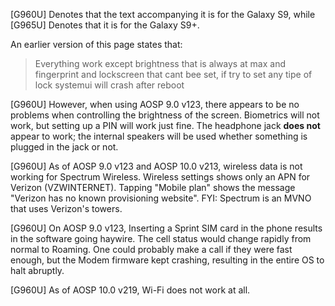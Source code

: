 [G960U] Denotes that the text accompanying it is for the Galaxy S9, while [G965U] Denotes that it is for the Galaxy S9+.

An earlier version of this page states that:
>Everything work except brightness that is always at max and fingerprint and lockscreen that cant bee set, if try to set any tipe of lock systemui will crash after reboot

[G960U] However, when using AOSP 9.0 v123, there appears to be no problems when controlling the brightness of the screen. Biometrics will not work, but setting up a PIN will work just fine. The headphone jack **does not** appear to work; the internal speakers will be used whether something is plugged in the jack or not.

[G960U] As of AOSP 9.0 v123 and AOSP 10.0 v213, wireless data is not working for Spectrum Wireless. Wireless settings shows only an APN for Verizon (VZWINTERNET). Tapping "Mobile plan" shows the message "Verizon has no known provisioning website". FYI: Spectrum is an MVNO that uses Verizon's towers.

[G960U] On AOSP 9.0 v123, Inserting a Sprint SIM card in the phone results in the software going haywire. The cell status would change rapidly from normal to Roaming. One could probably make a call if they were fast enough, but the Modem firmware kept crashing, resulting in the entire OS to halt abruptly.

[G960U] As of AOSP 10.0 v219, Wi-Fi does not work at all.